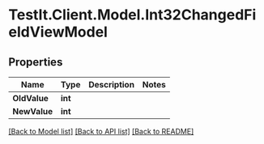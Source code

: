 # TestIt.Client.Model.Int32ChangedFieldViewModel

## Properties

Name | Type | Description | Notes
------------ | ------------- | ------------- | -------------
**OldValue** | **int** |  | 
**NewValue** | **int** |  | 

[[Back to Model list]](../README.md#documentation-for-models) [[Back to API list]](../README.md#documentation-for-api-endpoints) [[Back to README]](../README.md)

